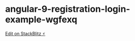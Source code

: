# angular-9-registration-login-example-wgfexq

[Edit on StackBlitz ⚡️](https://stackblitz.com/edit/angular-9-registration-login-example-wgfexq)